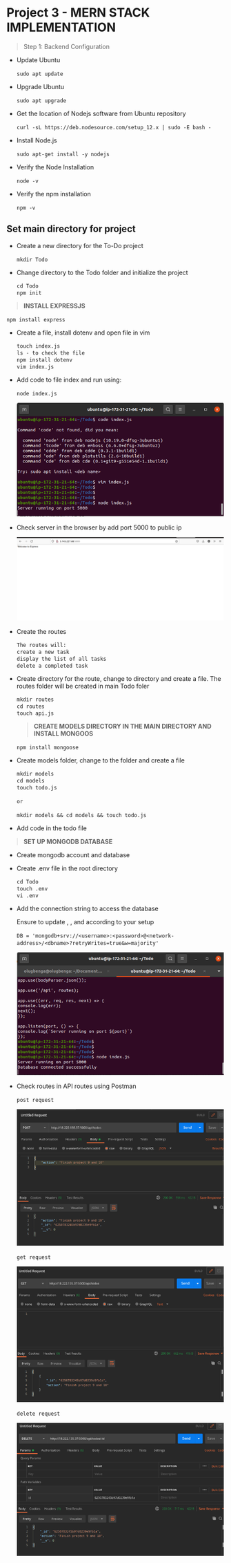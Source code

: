 # Project 3 - MERN STACK IMPLEMENTATION

> Step 1: Backend Configuration

- Update Ubuntu

  `sudo apt update`

- Upgrade Ubuntu

  `sudo apt upgrade`

- Get the location of Nodejs software from Ubuntu repository

  `curl -sL https://deb.nodesource.com/setup_12.x | sudo -E bash -`

- Install Node.js

  `sudo apt-get install -y nodejs`

- Verify the Node Installation

  `node -v`

- Verify the npm installation

  `npm -v`

## Set main directory for project

- Create a new directory for the To-Do project

  `mkdir Todo`

- Change directory to the Todo folder and initialize the project

  ```
  cd Todo
  npm init
  ```

> **INSTALL EXPRESSJS**

`npm install express`

- Create a file, install dotenv and open file in vim

  ```
  touch index.js
  ls - to check the file
  npm install dotenv
  vim index.js
  ```

- Add code to file index and run using:

  `node index.js`

  ![Image](images/project-3/server-running.png)

- Check server in the browser by add port 5000 to public ip

  ![Image](images/project-3/server-running-from-browser.png)

- Create the routes

  ```
  The routes will:
  create a new task
  display the list of all tasks
  delete a completed task
  ```

- Create directory for the route, change to directory and create a file. The routes folder will be created in main Todo foler

  ```
  mkdir routes
  cd routes
  touch api.js
  ```

  > **CREATE MODELS DIRECTORY IN THE MAIN DIRECTORY AND INSTALL MONGOOS**

  `npm install mongoose`

- Create models folder, change to the folder and create a file

  ```
  mkdir models
  cd models
  touch todo.js

  or

  mkdir models && cd models && touch todo.js
  ```

- Add code in the todo file

> **SET UP MONGODB DATABASE**

- Create mongodb account and database

- Create .env file in the root directory

  ```
  cd Todo
  touch .env
  vi .env

  ```

- Add the connection string to access the database

  Ensure to update <username>, <password>, <network-address> and <database> according to your setup

  `DB = 'mongodb+srv://<username>:<password>@<network-address>/<dbname>?retryWrites=true&w=majority'`

  ![Db connected](images/project-3/db_connected.png)

- Check routes in API routes using Postman

  `post request`

  ![Post Image](images/project-3/post-request.png)

  `get request`

  ![Get Image](images/project-3/get-request.png)

  `delete request`

  ![Delete Image](images/project-3/delete-request.png)
